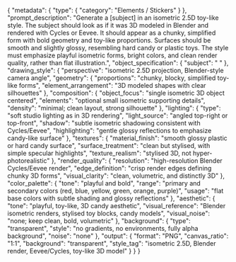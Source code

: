 {
  "metadata": {
    "type": {
      "category": "Elements / Stickers"
    }
  },
  "prompt_description": "Generate a [subject] in an isometric 2.5D toy-like style. The subject should look as if it was 3D modeled in Blender and rendered with Cycles or Eevee. It should appear as a chunky, simplified form with bold geometry and toy-like proportions. Surfaces should be smooth and slightly glossy, resembling hard candy or plastic toys. The style must emphasize playful isometric forms, bright colors, and clean render quality, rather than flat illustration.",
  "object_specification": {
    "subject": " "
  },
  "drawing_style": {
    "perspective": "isometric 2.5D projection, Blender-style camera angle",
    "geometry": {
      "proportions": "chunky, blocky, simplified toy-like forms",
      "element_arrangement": "3D modeled shapes with clear silhouettes"
    },
    "composition": {
      "object_focus": "single isometric 3D object centered",
      "elements": "optional small isometric supporting details",
      "density": "minimal; clean layout, strong silhouette"
    },
    "lighting": {
      "type": "soft studio lighting as in 3D rendering",
      "light_source": "angled top-right or top-front",
      "shadow": "subtle isometric shadowing consistent with Cycles/Eevee",
      "highlighting": "gentle glossy reflections to emphasize candy-like surface"
    },
    "textures": {
      "material_finish": "smooth glossy plastic or hard candy surface",
      "surface_treatment": "clean but stylised, with simple specular highlights",
      "texture_realism": "stylised 3D, not hyper-photorealistic"
    },
    "render_quality": {
      "resolution": "high-resolution Blender Cycles/Eevee render",
      "edge_definition": "crisp render edges defining chunky 3D forms",
      "visual_clarity": "clean, volumetric, and distinctly 3D"
    },
    "color_palette": {
      "tone": "playful and bold",
      "range": "primary and secondary colors (red, blue, yellow, green, orange, purple)",
      "usage": "flat base colors with subtle shading and glossy reflections"
    },
    "aesthetic": {
      "tone": "playful, toy-like, 3D candy aesthetic",
      "visual_reference": "Blender isometric renders, stylised toy blocks, candy models",
      "visual_noise": "none; keep clean, bold, volumetric"
    },
    "background": {
      "type": "transparent",
      "style": "no gradients, no environments, fully alpha background",
      "noise": "none"
    },
    "output": {
      "format": "PNG",
      "canvas_ratio": "1:1",
      "background": "transparent",
      "style_tag": "isometric 2.5D, Blender render, Eevee/Cycles, toy-like 3D model"
    }
  }
}
